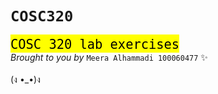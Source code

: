 # `COSC320`
<font size="5"><mark>`COSC 320 lab exercises`</mark></font> <br>
*Brought to you by* `Meera Alhammadi 100060477` :sparkles:
<br> <br>
(ง •_•)ง
